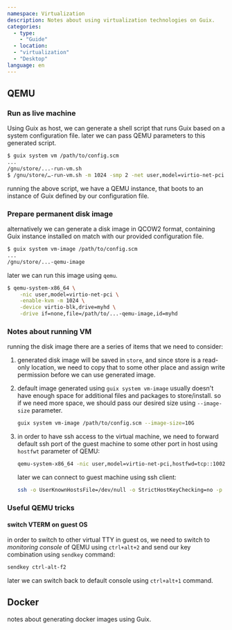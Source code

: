 ```yaml
---
namespace: Virtualization
description: Notes about using virtualization technologies on Guix.
categories:
  - type:
    - "Guide"
  - location:
  - "virtualization"
  - "Desktop"
language: en 
---
```


## QEMU

### Run as live machine

Using Guix as host, we can generate a shell script that runs Guix based on
a system configuration file. later we can pass QEMU parameters to this generated
script.

```bash
$ guix system vm /path/to/config.scm
...
/gnu/store/...-run-vm.sh
$ /gnu/store/…-run-vm.sh -m 1024 -smp 2 -net user,model=virtio-net-pci
```

running the above script, we have a QEMU instance, that boots to an instance
of Guix defined by our configuration file.

### Prepare permanent disk image

alternatively we can generate a disk image in QCOW2 format, containing Guix
instance installed on match with our provided configuration file.

```bash
$ guix system vm-image /path/to/config.scm
...
/gnu/store/...-qemu-image
```

later we can run this image using `qemu`.

```bash
$ qemu-system-x86_64 \
    -nic user,model=virtio-net-pci \
    -enable-kvm -m 1024 \
    -device virtio-blk,drive=myhd \
    -drive if=none,file=/path/to/...-qemu-image,id=myhd
```

### Notes about running VM

running the disk image there are a series of items that we need to consider:

1. generated disk image will be saved in `store`, and since store is a read-only
   location, we need to copy that to some other place and assign write permission
   before we can use generated image.

2. default image generated using `guix system vm-image` usually doesn't have
   enough space for additional files and packages to store/install. so if we
   need more space, we should pass our desired size using `--image-size`
   parameter.

   ```bash
   guix system vm-image /path/to/config.scm --image-size=10G
   ```

3. in order to have ssh access to the virtual machine, we need to forward
   default ssh port of the guest machine to some other port in host
   using `hostfwt` parameter of QEMU:

   ```bash
   qemu-system-x86_64 -nic user,model=virtio-net-pci,hostfwd=tcp::10022-:22 ...
   ```

   later we can connect to guest machine using ssh client:

   ```bash
   ssh -o UserKnownHostsFile=/dev/null -o StrictHostKeyChecking=no -p 10022 root@127.0.0.1
   ```

### Useful QEMU tricks

#### switch VTERM on guest OS

in order to switch to other virtual TTY in guest os, we need to switch to
_monitoring console_ of QEMU using `ctrl+alt+2` and send our key combination
using `sendkey` command:

```bash
sendkey ctrl-alt-f2
```

later we can switch back to default console using `ctrl+alt+1` command.

## Docker

notes about generating docker images using Guix.
